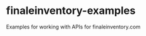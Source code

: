 finaleinventory-examples
========================

Examples for working with APIs for finaleinventory.com
